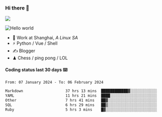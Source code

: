 ### Hi there 👋
![](https://komarev.com/ghpvc/?username=Xuhandsome)


<img src="https://github-readme-stats.vercel.app/api?username=XuHandsome&show_icons=true&theme=merko" alt="Hello world">

<br/>

- 🍻  Work at Shanghai, _A Linux SA_
- ⚡  Python / Vue / Shell
- ✍️  Blogger
- ♟  Chess / ping pong / LOL

#### Coding status last 30 days ⌨️

<!--START_SECTION:waka-->

```txt
From: 07 January 2024 - To: 06 February 2024

Markdown                   37 hrs 13 mins  ████████████▓░░░░░░░░░░░░   51.02 %
YAML                       11 hrs 21 mins  ████░░░░░░░░░░░░░░░░░░░░░   15.57 %
Other                      7 hrs 41 mins   ██▓░░░░░░░░░░░░░░░░░░░░░░   10.55 %
SQL                        6 hrs 29 mins   ██▒░░░░░░░░░░░░░░░░░░░░░░   08.90 %
Ruby                       5 hrs 3 mins    █▓░░░░░░░░░░░░░░░░░░░░░░░   06.93 %
```

<!--END_SECTION:waka-->
